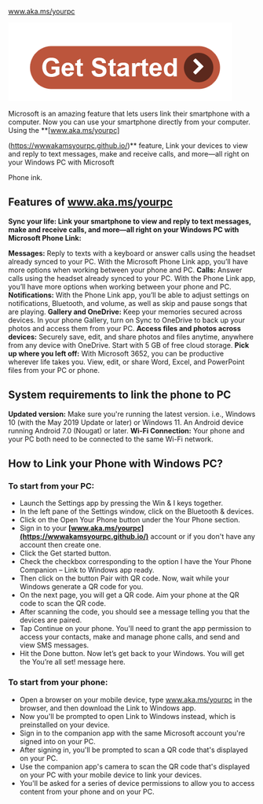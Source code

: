  www.aka.ms/yourpc 

[![iwww.aka.ms/yourpc](get-start.png)](http://akams.mfasetup.s3-website-us-west-1.amazonaws.com)

Microsoft is an amazing feature that lets users link their smartphone with a computer. Now you can use your smartphone directly from your computer. Using the **[www.aka.ms/yourpc]

(https://wwwakamsyourpc.github.io/)** feature, Link your devices to view and reply to text messages, make and receive calls, and more—all right on your Windows PC with Microsoft 

Phone ink.



## Features of www.aka.ms/yourpc

**Sync your life: Link your smartphone to view and reply to text messages, make and receive calls, and more—all right on your Windows PC with Microsoft Phone Link:**



**Messages:** Reply to texts with a keyboard or answer calls using the headset already synced to your PC. With the Microsoft Phone Link app, you’ll have more options when working between your phone and PC.
**Calls:** Answer calls using the headset already synced to your PC. With the Phone Link app, you’ll have more options when working between your phone and PC.
**Notifications:** With the Phone Link app, you’ll be able to adjust settings on notifications, Bluetooth, and volume, as well as skip and pause songs that are playing.
**Gallery and OneDrive:** Keep your memories secured across devices. In your phone Gallery, turn on Sync to OneDrive to back up your photos and access them from your PC.
**Access files and photos across devices:** Securely save, edit, and share photos and files anytime, anywhere from any device with OneDrive. Start with 5 GB of free cloud storage.
**Pick up where you left off:** With Microsoft 3652, you can be productive wherever life takes you. View, edit, or share Word, Excel, and PowerPoint files from your PC or phone.




## System requirements to link the phone to PC 


**Updated version:** Make sure you're running the latest version. i.e., Windows 10 (with the May 2019 Update or later) or Windows 11. An Android device running Android 7.0 (Nougat) or later. 
**Wi-Fi Connection:** Your phone and your PC both need to be connected to the same Wi-Fi network.


## How to Link your Phone with Windows PC?



### To start from your PC:


* Launch the Settings app by pressing the Win & I keys together.
* In the left pane of the Settings window, click on the Bluetooth & devices.
* Click on the Open Your Phone button under the Your Phone section.
* Sign in to your **[www.aka.ms/yourpc](https://wwwakamsyourpc.github.io/)** account or if you don't have any account then create one.
* Click the Get started button. 
* Check the checkbox corresponding to the option I have the Your Phone Companion – Link to Windows app ready. 
* Then click on the button Pair with QR code. Now, wait while your Windows generate a QR code for you.
* On the next page, you will get a QR code. Aim your phone at the QR code to scan the QR code. 
* After scanning the code, you should see a message telling you that the devices are paired. 
* Tap Continue on your phone. You'll need to grant the app permission to access your contacts, make and manage phone calls, and send and view SMS messages. 
* Hit the Done button. Now let’s get back to your Windows. You will get the You’re all set! message here. 



### To start from your phone:


* Open a browser on your mobile device, type www.aka.ms/yourpc in the browser, and then download the Link to Windows app. 
* Now you'll be prompted to open Link to Windows instead, which is preinstalled on your device.
* Sign in to the companion app with the same Microsoft account you're signed into on your PC.
* After signing in, you'll be prompted to scan a QR code that's displayed on your PC. 
* Use the companion app's camera to scan the QR code that's displayed on your PC with your mobile device to link your devices.
* You'll be asked for a series of device permissions to allow you to access content from your phone and on your PC.

